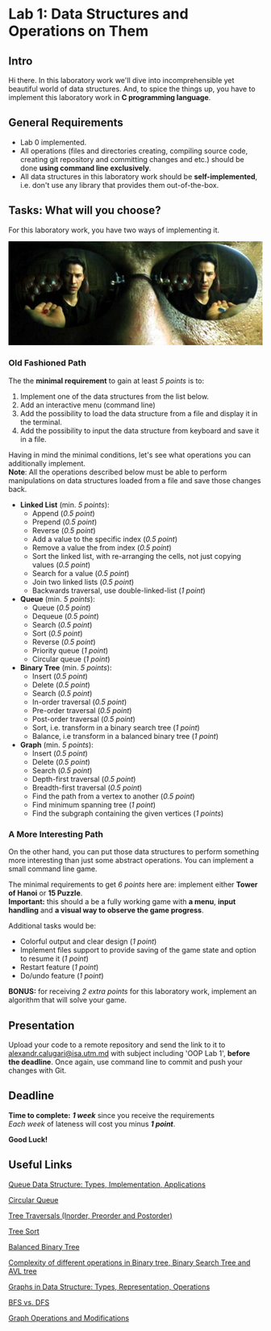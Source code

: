 # Lab 1: Data Structures and Operations on Them

## Intro

Hi there. In this laboratory work we'll dive into incomprehensible yet beautiful world of data structures. And, to spice the things up, you have to implement this laboratory work in **C programming language**.

## General Requirements

* Lab 0 implemented.
* All operations (files and directories creating, compiling source code, creating git repository and committing changes and etc.) should be done **using command line exclusively**.
* All data structures in this laboratory work should be **self-implemented**, i.e. don't use any library that provides them out-of-the-box.

## Tasks: What will you choose?

For this laboratory work, you have two ways of implementing it.

![Matrix: Pills choice scene](img/choice.jpg "What will you choose?")

### Old Fashioned Path

The the **minimal requirement** to gain at least *5 points* is to:
1. Implement one of the data structures from the list below.
1. Add an interactive menu (command line)
1. Add the possibility to load the data structure from a file and display it in the terminal.
1. Add the possibility to input the data structure from keyboard and save it in a file.

Having in mind the minimal conditions, let's see what operations you can additionally implement. \
**Note**: All the operations described below must be able to perform manipulations on data structures loaded from a file and save those changes back.

* **Linked List** (min. *5 points*):
    * Append (*0.5 point*)
    * Prepend (*0.5 point*)
    * Reverse (*0.5 point*)
    * Add a value to the specific index (*0.5 point*)
    * Remove a value the from index (*0.5 point*)
    * Sort the linked list, with re-arranging the cells, not just copying values (*0.5 point*)
    * Search for a value (*0.5 point*)
    * Join two linked lists (*0.5 point*)
    * Backwards traversal, use double-linked-list (*1 point*)
* **Queue** (min. *5 points*):
    * Queue (*0.5 point*)
    * Dequeue (*0.5 point*)
    * Search (*0.5 point*)
    * Sort (*0.5 point*)
    * Reverse (*0.5 point*)
    * Priority queue (*1 point*)
    * Circular queue (*1 point*)
* **Binary Tree** (min. *5 points*):
    * Insert (*0.5 point*)
    * Delete (*0.5 point*)
    * Search (*0.5 point*)
    * In-order traversal (*0.5 point*)
    * Pre-order traversal (*0.5 point*)
    * Post-order traversal (*0.5 point*)
    * Sort, i.e. transform in a binary search tree (*1 point*)
    * Balance, i.e transform in a balanced binary tree (*1 point*)
* **Graph** (min. *5 points*):
    * Insert (*0.5 point*)
    * Delete (*0.5 point*)
    * Search (*0.5 point*)
    * Depth-first traversal (*0.5 point*)
    * Breadth-first traversal (*0.5 point*)
    * Find the path from a vertex to another (*0.5 point*)
    * Find minimum spanning tree (*1 point*)
    * Find the subgraph containing the given vertices (*1 points*)

### A More Interesting Path

On the other hand, you can put those data structures to perform something more interesting than just some abstract operations. You can implement a small command line game.

The minimal requirements to get *6 points* here are: implement either **Tower of Hanoi** or **15 Puzzle**. \
**Important:** this should a be a fully working game with **a menu**, **input handling** and **a visual way to observe the game progress**.

Additional tasks would be:
* Colorful output and clear design (*1 point*)
* Implement files support to provide saving of the game state and option to resume it (*1 point*)
* Restart feature (*1 point*)
* Do/undo feature (*1 point*)

**BONUS:** for receiving *2 extra points* for this laboratory work, implement an algorithm that will solve your game.

## Presentation

Upload your code to a remote repository and send the link to it to <alexandr.calugari@isa.utm.md> with subject including 'OOP Lab 1', **before the deadline**. Once again, use command line to commit and push your changes with Git.

## Deadline

**Time to complete:** _**1 week**_ since you receive the requirements \
_Each week_ of lateness will cost you minus _**1 point**_.

**Good Luck!**

## Useful Links

[Queue Data Structure: Types, Implementation, Applications](https://www.naukri.com/learning/articles/queue-data-structure-types-implementation-applications/)

[Circular Queue](https://www.javatpoint.com/circular-queue)

[Tree Traversals (Inorder, Preorder and Postorder)](https://www.geeksforgeeks.org/tree-traversals-inorder-preorder-and-postorder/)

[Tree Sort](https://www.geeksforgeeks.org/tree-sort/)

[Balanced Binary Tree](https://www.programiz.com/dsa/balanced-binary-tree)

[Complexity of different operations in Binary tree, Binary Search Tree and AVL tree](https://www.geeksforgeeks.org/complexity-different-operations-binary-tree-binary-search-tree-avl-tree/)

[Graphs in Data Structure: Types, Representation, Operations](https://www.naukri.com/learning/articles/graphs-in-data-structure-types-representation-operations/)

[BFS vs. DFS](https://www.javatpoint.com/bfs-vs-dfs)

[Graph Operations and Modifications](https://reference.wolfram.com/language/guide/GraphModifications.html)